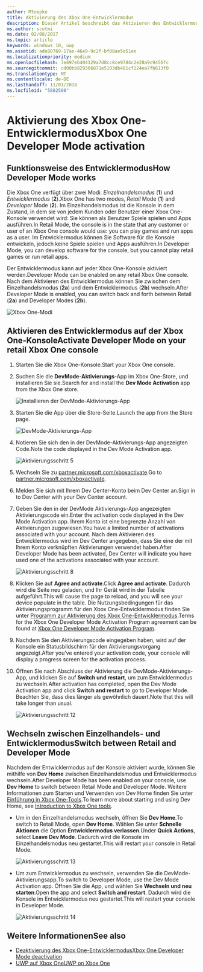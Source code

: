 ```yaml
---
author: Mtoepke
title: Aktivierung des Xbox One-Entwicklermodus
description: Dieser Artikel beschreibt das Aktivieren des Entwicklermodus, sodass Sie zwischen Retailmodus und Entwicklermodus wechseln können.
ms.author: scotmi
ms.date: 02/08/2017
ms.topic: article
keywords: windows 10, uwp
ms.assetid: ade80769-17ae-46e9-9c2f-bf08ae5a51ee
ms.localizationpriority: medium
ms.openlocfilehash: 7e497eb404129a7d8cc8ce9784c2e28a9c9456fc
ms.sourcegitcommit: cd00bb829306871e5103db481cf224ea7fb613f0
ms.translationtype: MT
ms.contentlocale: de-DE
ms.lasthandoff: 11/01/2018
ms.locfileid: "5882508"
---
```

# <a name="xbox-one-developer-mode-activation"></a><span data-ttu-id="620b2-104">Aktivierung des Xbox One-Entwicklermodus</span><span class="sxs-lookup"><span data-stu-id="620b2-104">Xbox One Developer Mode activation</span></span>

## <a name="how-developer-mode-works"></a><span data-ttu-id="620b2-105">Funktionsweise des Entwicklermodus</span><span class="sxs-lookup"><span data-stu-id="620b2-105">How Developer Mode works</span></span>
<span data-ttu-id="620b2-106">Die Xbox One verfügt über zwei Modi: *Einzelhandelsmodus* (**1**) und *Entwicklermodus* (**2**).</span><span class="sxs-lookup"><span data-stu-id="620b2-106">Xbox One has two modes, *Retail* Mode (**1**) and *Developer* Mode (**2**).</span></span> <span data-ttu-id="620b2-107">Im Einzelhandelsmodus ist die Konsole in dem Zustand, in dem sie von jedem Kunden oder Benutzer einer Xbox One-Konsole verwendet wird: Sie können als Benutzer Spiele spielen und Apps ausführen.</span><span class="sxs-lookup"><span data-stu-id="620b2-107">In Retail Mode, the console is in the state that any customer or user of an Xbox One console would use: you can play games and run apps as a user.</span></span> <span data-ttu-id="620b2-108">Im Entwicklermodus können Sie Software für die Konsole entwickeln, jedoch keine Spiele spielen und Apps ausführen.</span><span class="sxs-lookup"><span data-stu-id="620b2-108">In Developer Mode, you can develop software for the console, but you cannot play retail games or run retail apps.</span></span>

<span data-ttu-id="620b2-109">Der Entwicklermodus kann auf jeder Xbox One-Konsole aktiviert werden.</span><span class="sxs-lookup"><span data-stu-id="620b2-109">Developer Mode can be enabled on any retail Xbox One console.</span></span> <span data-ttu-id="620b2-110">Nach dem Aktivieren des Entwicklermodus können Sie zwischen dem Einzelhandelsmodus (**2a**) und dem Entwicklermodus (**2b**) wechseln.</span><span class="sxs-lookup"><span data-stu-id="620b2-110">After Developer Mode is enabled, you can switch back and forth between Retail (**2a**) and Developer Modes (**2b**).</span></span>

![Xbox One-Modi](images/dev-mode-flow.png)

## <a name="activate-developer-mode-on-your-retail-xbox-one-console"></a><span data-ttu-id="620b2-112">Aktivieren des Entwicklermodus auf der Xbox One-Konsole</span><span class="sxs-lookup"><span data-stu-id="620b2-112">Activate Developer Mode on your retail Xbox One console</span></span>

1.  <span data-ttu-id="620b2-113">Starten Sie die Xbox One-Konsole.</span><span class="sxs-lookup"><span data-stu-id="620b2-113">Start your Xbox One console.</span></span>

2.  <span data-ttu-id="620b2-114">Suchen Sie die **DevMode-Aktivierungs**-App im Xbox One-Store, und installieren Sie sie.</span><span class="sxs-lookup"><span data-stu-id="620b2-114">Search for and install the **Dev Mode Activation** app from the Xbox One store.</span></span>

    ![Installieren der DevMode-Aktivierungs-App](images/devkit-activation-1.png)

3.  <span data-ttu-id="620b2-116">Starten Sie die App über die Store-Seite.</span><span class="sxs-lookup"><span data-stu-id="620b2-116">Launch the app from the Store page.</span></span>

    ![DevMode-Aktivierungs-App](images/devkit-activation-2.png)

4.  <span data-ttu-id="620b2-118">Notieren Sie sich den in der DevMode-Aktivierungs-App angezeigten Code.</span><span class="sxs-lookup"><span data-stu-id="620b2-118">Note the code displayed in the Dev Mode Activation app.</span></span>

    ![Aktivierungsschritt 5](images/activation-step-5.png)  
    
5.  <span data-ttu-id="620b2-120">Wechseln Sie zu [partner.microsoft.com/xboxactivate](https://partner.microsoft.com/xboxactivate).</span><span class="sxs-lookup"><span data-stu-id="620b2-120">Go to [partner.microsoft.com/xboxactivate](https://partner.microsoft.com/xboxactivate).</span></span>

6.  <span data-ttu-id="620b2-121">Melden Sie sich mit Ihrem Dev Center-Konto beim Dev Center an.</span><span class="sxs-lookup"><span data-stu-id="620b2-121">Sign in to Dev Center with your Dev Center account.</span></span>

7.  <span data-ttu-id="620b2-122">Geben Sie den in der DevMode Aktivierungs-App angezeigten Aktivierungscode ein.</span><span class="sxs-lookup"><span data-stu-id="620b2-122">Enter the activation code displayed in the Dev Mode Activation app.</span></span> <span data-ttu-id="620b2-123">Ihrem Konto ist eine begrenzte Anzahl von Aktivierungen zugewiesen.</span><span class="sxs-lookup"><span data-stu-id="620b2-123">You have a limited number of activations associated with your account.</span></span> <span data-ttu-id="620b2-124">Nach dem Aktivieren des Entwicklermodus wird im Dev Center angegeben, dass Sie eine der mit Ihrem Konto verknüpften Aktivierungen verwendet haben.</span><span class="sxs-lookup"><span data-stu-id="620b2-124">After Developer Mode has been activated, Dev Center will indicate you have used one of the activations associated with your account.</span></span>

    ![Aktivierungsschritt 8](images/activation-step-8-rs2.png)    
    
8.  <span data-ttu-id="620b2-126">Klicken Sie auf **Agree and activate**.</span><span class="sxs-lookup"><span data-stu-id="620b2-126">Click **Agree and activate**.</span></span> <span data-ttu-id="620b2-127">Dadurch wird die Seite neu geladen, und Ihr Gerät wird in der Tabelle aufgeführt.</span><span class="sxs-lookup"><span data-stu-id="620b2-127">This will cause the page to reload, and you will see your device populate in the table.</span></span> <span data-ttu-id="620b2-128">Die Nutzungsbedingungen für das Aktivierungsprogramm für den Xbox One-Entwicklermodus finden Sie unter [Programm zur Aktivierung des Xbox One-Entwicklermodus](http://go.microsoft.com/fwlink/p/?LinkId=760399).</span><span class="sxs-lookup"><span data-stu-id="620b2-128">Terms for the Xbox One Developer Mode Activation Program agreement can be found at [Xbox One Developer Mode Activation Program](http://go.microsoft.com/fwlink/p/?LinkId=760399).</span></span>

9.  <span data-ttu-id="620b2-129">Nachdem Sie den Aktivierungscode eingegeben haben, wird auf der Konsole ein Statusbildschirm für den Aktivierungsvorgang angezeigt.</span><span class="sxs-lookup"><span data-stu-id="620b2-129">After you’ve entered your activation code, your console will display a progress screen for the activation process.</span></span>  
    
10. <span data-ttu-id="620b2-130">Öffnen Sie nach Abschluss der Aktivierung die DevMode-Aktivierungs-App, und klicken Sie auf **Switch und restart**, um zum Entwicklermodus zu wechseln.</span><span class="sxs-lookup"><span data-stu-id="620b2-130">After activation has completed, open the Dev Mode Activation app and click **Switch and restart** to go to Developer Mode.</span></span> <span data-ttu-id="620b2-131">Beachten Sie, dass dies länger als gewöhnlich dauert.</span><span class="sxs-lookup"><span data-stu-id="620b2-131">Note that this will take longer than usual.</span></span>

    ![Aktivierungsschritt 12](images/activation-step-12.png)   

## <a name="switch-between-retail-and-developer-mode"></a><span data-ttu-id="620b2-133">Wechseln zwischen Einzelhandels- und Entwicklermodus</span><span class="sxs-lookup"><span data-stu-id="620b2-133">Switch between Retail and Developer Mode</span></span>
<span data-ttu-id="620b2-134">Nachdem der Entwicklermodus auf der Konsole aktiviert wurde, können Sie mithilfe von **Dev Home** zwischen Einzelhandelsmodus und Entwicklermodus wechseln.</span><span class="sxs-lookup"><span data-stu-id="620b2-134">After Developer Mode has been enabled on your console, use **Dev Home** to switch between Retail Mode and Developer Mode.</span></span> <span data-ttu-id="620b2-135">Weitere Informationen zum Starten und Verwenden von Dev Home finden Sie unter [Einführung in Xbox One-Tools](introduction-to-xbox-tools.md).</span><span class="sxs-lookup"><span data-stu-id="620b2-135">To learn more about starting and using Dev Home, see [Introduction to Xbox One tools](introduction-to-xbox-tools.md).</span></span>

* <span data-ttu-id="620b2-136">Um in den Einzelhandelsmodus wechseln, öffnen Sie **Dev Home**.</span><span class="sxs-lookup"><span data-stu-id="620b2-136">To switch to Retail Mode, open **Dev Home**.</span></span> <span data-ttu-id="620b2-137">Wählen Sie unter **Schnelle Aktionen** die Option **Entwicklermodus verlassen**.</span><span class="sxs-lookup"><span data-stu-id="620b2-137">Under **Quick Actions**, select **Leave Dev Mode**.</span></span> <span data-ttu-id="620b2-138">Dadurch wird die Konsole im Einzelhandelsmodus neu gestartet.</span><span class="sxs-lookup"><span data-stu-id="620b2-138">This will restart your console in Retail Mode.</span></span>    

  ![Aktivierungsschritt 13](images/activation-step-13-rs4.png)  
  
* <span data-ttu-id="620b2-140">Um zum Entwicklermodus zu wechseln, verwenden Sie die DevMode-Aktivierungsapp.</span><span class="sxs-lookup"><span data-stu-id="620b2-140">To switch to Developer Mode, use the Dev Mode Activation app.</span></span> <span data-ttu-id="620b2-141">Öffnen Sie die App, und wählen Sie **Wechseln und neu starten**.</span><span class="sxs-lookup"><span data-stu-id="620b2-141">Open the app and select **Switch and restart**.</span></span> <span data-ttu-id="620b2-142">Dadurch wird die Konsole im Entwicklermodus neu gestartet.</span><span class="sxs-lookup"><span data-stu-id="620b2-142">This will restart your console in Developer Mode.</span></span>  

  ![Aktivierungsschritt 14](images/activation-step-12.png)  

## <a name="see-also"></a><span data-ttu-id="620b2-144">Weitere Informationen</span><span class="sxs-lookup"><span data-stu-id="620b2-144">See also</span></span>
- [<span data-ttu-id="620b2-145">Deaktivierung des Xbox One-Entwicklermodus</span><span class="sxs-lookup"><span data-stu-id="620b2-145">Xbox One Developer Mode deactivation</span></span>](devkit-deactivation.md)
- [<span data-ttu-id="620b2-146">UWP auf Xbox One</span><span class="sxs-lookup"><span data-stu-id="620b2-146">UWP on Xbox One</span></span>](index.md)
